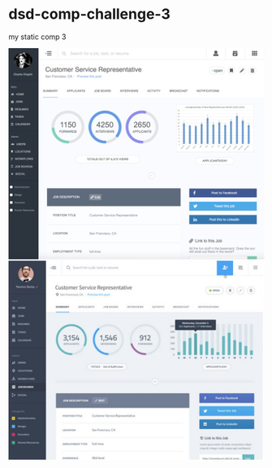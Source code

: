 # dsd-comp-challenge-3
my static comp 3

![Alt text](https://github.com/dsdunn/dsd-comp-challenge-3/blob/master/Screen%20Shot%202018-04-18%20at%2012.25.19%20AM.png?raw=true "my comp")
![Alt text](https://github.com/dsdunn/dsd-comp-challenge-3/blob/master/Screen%20Shot%202018-04-18%20at%2012.25.42%20AM.png?raw=true "Optional Title")
